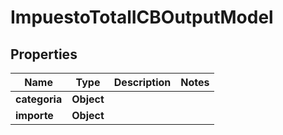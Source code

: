 # ImpuestoTotalICBOutputModel

## Properties
Name | Type | Description | Notes
------------ | ------------- | ------------- | -------------
**categoria** | **Object** |  | 
**importe** | **Object** |  | 
